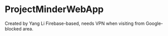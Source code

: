 # ProjectMinderWebApp
Created by Yang Li
Firebase-based, needs VPN when visiting from Google-blocked area.
